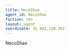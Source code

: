```yaml
---
title: NecoShao
agent_id: NecoShao 
faction: res
layout: agent
coordinate: 36.082,120.361
---
```


NecoShao
